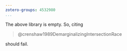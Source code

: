 ```yaml
---
zotero-groups: 4532980
...
```


The above library is empty. So, citing 
    
> @crenshaw1989DemarginalizingIntersectionRace 

should fail.